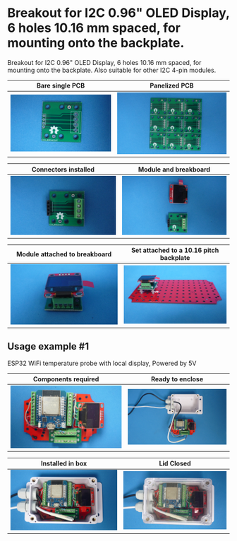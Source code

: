
# Breakout for I2C 0.96" OLED Display, 6 holes 10.16 mm spaced, for mounting onto the backplate.

Breakout for I2C 0.96" OLED Display, 6 holes 10.16 mm spaced, for mounting onto the backplate. Also suitable for other I2C 4-pin modules.

Bare single PCB                              |Panelized PCB                              |
---------------------------------------------|-------------------------------------------|
![](/c-breakouts/c10/assets/img/barepcb.jpg) |![](/c-breakouts/c10/assets/img/panel.jpg) |

Connectors installed                         |Module and breakboard                      |
---------------------------------------------|-------------------------------------------|
![](/c-breakouts/c10/assets/img/connectors.jpg) |![](/c-breakouts/c10/assets/img/moduleandbreak.jpg) |

Module attached to breakboard                |Set attached to a 10.16 pitch backplate    |
---------------------------------------------|-------------------------------------------|
![](/c-breakouts/c10/assets/img/moduleattached.jpg) |![](/c-breakouts/c10/assets/img/moduleinbackplate.jpg) |



## Usage example #1

ESP32 WiFi temperature probe with local display, Powered by 5V

Components required                                 |Ready to enclose                                 |
----------------------------------------------------|-------------------------------------------------|
![](/c-breakouts/c10/assets/img/componentswired.jpg)|![](/c-breakouts/c10/assets/img/readytoenclose.jpg)|

Installed in box                             |Lid Closed                                       |
---------------------------------------------|-------------------------------------------------|
![](/c-breakouts/c10/assets/img/installedinbox.jpg)|![](/c-breakouts/c10/assets/img/lidclosed1.jpg)|

